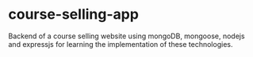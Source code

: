 # course-selling-app
Backend of a course selling website using mongoDB, mongoose, nodejs and expressjs for learning the implementation of these technologies.
